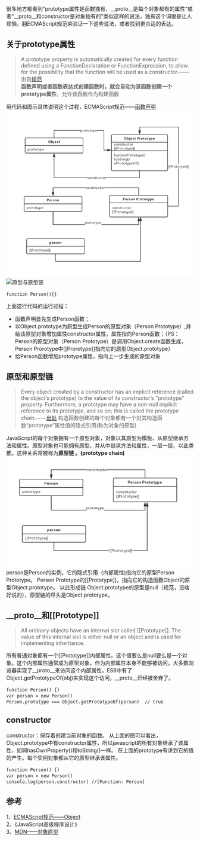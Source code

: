 很多地方都看到”prototype属性是函数独有，__proto__是每个对象都有的属性“或者“__proto__和constructor是对象独有的”类似这样的说法，独有这个词很是让人烦恼。翻ECMAScript规范来验证一下这些说法，或者找到更合适的表达。 

## 关于prototype属性
> A prototype property is automatically created for every function defined using a FunctionDeclaration or FunctionExpression, to allow for the possibility that the function will be used as a constructor.——出自[规范](https://www.ecma-international.org/ecma-262/6.0/#sec-function-definitions-runtime-semantics-evaluation)  
**函数声明或者函数表达式创建函数时，就会自动为该函数创建一个prototype属性**，允许该函数作为构建函数
>
用代码和图示具体说明这个过程，ECMAScript规范——[函数声明](https://www.ecma-international.org/ecma-262/6.0/#sec-function-definitions-runtime-semantics-evaluation)   
![原型与原型链图示](../images/prototypeChain.jpg)
![原型与原型链](https://user-images.githubusercontent.com/16678988/70524801-ec278c00-1b80-11ea-943b-ff45fd0ffd3e.jpg)
```
function Person(){}
```
上面这行代码的运行过程：
- 函数声明首先生成Person函数；
- 以Object.prototype为原型生成Person的原型对象（Person Prototype）,并给该原型对象增加属性constructor属性，属性指向Person函数；（PS：Person的原型对象（Person Prototype）是调用Object.create函数生成，Person Prorotype中[[Prorotype]]指向它的原型Object.prototype）
- 给Person函数增加prototype属性，指向上一步生成的原型对象

## 原型和原型链
>Every object created by a constructor has an implicit reference (called the object’s prototype) to the value of its constructor’s "prototype" property. Furthermore, a prototype may have a non-null implicit reference to its prototype, and so on; this is called the prototype chain.——[出处](https://www.ecma-international.org/ecma-262/6.0/#sec-objects)
构造函数创建的每个对象都有一个对其构造函数“prototype”属性值的隐式引用(称为对象的原型)
>

JavaScript的每个对象拥有一个原型对象，对象以其原型为模板、从原型继承方法和属性。原型对象也可能拥有原型，并从中继承方法和属性，一层一层、以此类推。这种关系常被称为**原型链 。(prototype chain)**    
![实例和原型和构造函数图示](../images/实例和原型和构造函数.jpg)    
person是Person的实例，它的隐式引用（内部属性)指向它的原型Person Prototype。
Person Prototype的[[Prototype]]，指向它的构造函数Object的原型Object.prototype。
以此形成链
Object.prototype的原型是null（规范，没啥好说的），原型链的尽头是Object.prototype。

## __proto__和[[Prototype]]
>All ordinary objects have an internal slot called [[Prototype]]. The value of this internal slot is either null or an object and is used for implementing inheritance.
>
所有普通对象都有一个[[Prototype]]内部属性。这个值要么是null要么是一个对象。这个内部属性通常成为原型对象，作为内部属性本身不能够被访问，大多数浏览器实现了__proto__来访问这个内部属性。ES6中有了Object.getPrototypeOf(obj)来实现这个访问，__proto__已经被舍弃了。
```
function Person() {}
var person = new Person()
Person.prototype === Object.getPrototypeOf(person)  // true
```
## constructor
constructor：保存着创建当前对象的函数。
从上面的图可以看出，Object.prototype中有constructor属性，所以javascript的所有对象继承了该属性，如同hasOwnProperty()和toString()一样。
在上面的prototype有讲到它的值的产生。每个实例对象都从它的原型继承该属性。
```
function Person() {}
var person = new Person()
console.log(person.constructor) //[Function: Person]
```
## 参考
1、[ECMAScript规范——Object](https://www.ecma-international.org/ecma-262/6.0/#sec-objects)  
2、《JavaScript高级程序设计》   
3、[MDN——对象原型](https://developer.mozilla.org/zh-CN/docs/Learn/JavaScript/Objects/Object_prototypes)
